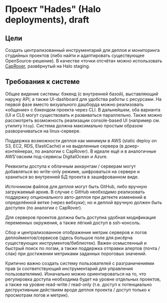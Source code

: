 # Проект "Hades" (Halo deployments), draft

## Цели

Создать централизованный инструментарий для деплоя и мониторинга студийных проектов (либо найти и адаптировать существующее OpenSource-решение). В качестве «точки отсчёта» можно использовать [CapRover](https://www.notion.so/halolab/Staging-deploy-with-CapRover-356a654b5d774a4ab0e8d9ee343fdbb3), развёрнутый на Halo staging.

## Требования к системе

Общее видение системы: бэкенд (с внутренней базой), выставляющий наружу API; а также UI-dashboard для удобства работы с ресурсами. На первой фазе вместо визуального дашборда можно реализовать «общение» с бэкендом проекта через CLI. В дальнейшем, оба варианта (UI и CLI) могут существовать и развиваться параллельно. Также можно рассмотреть возможность реализации console-based UI (например см. утилиту `htop`). Система должна максимально простым образом разворачиваться на linux-сервере.

Поддержка возможности деплоя как минимум в AWS (static deploy on S3, EC2, RDS, ElastiCache) и на выделенные сервера (в докер-контейнерах, по аналогии с CapRover). В идеале ещё и в аналогичные AWS'овским под-сервисы DigitalOcean и Azure.

Реквизиты доступа к облачным аккаунтам / серверам могут добавляться во write-only режиме, шифроваться на сервере и храниться во внутренней БД проекта в зашифрованном виде.

Источником файлов для деплоя могут быть GitHub, либо вручную загружаемый архив. В случае с GitHub необходимо реализовать поддержку опционального авто-деплоя при детекте изменений в определённой ветке (через вебхуки); но и деплой вручную должен быть доступен (по аналогии с CapRover).

Для серверов проектов должна быть доступна удобная модификация переменных окружения, а также лёгкий доступ в ssh-консоль.

Сбор и централизованное отображение метрик серверов и логов деплойментов/сервисов (здесь большое поле для рисёрча существующих инструментов/библиотек). Важен осмысленный и быстрый поиск по логам, а также поддержка отправки алертов (почта / слак) при достижении метриками заданных пороговых значений.

Критично важно создать систему пользователей с разграничениями прав (и соответствующий инструментарий для управления пользователями). Изначально можно ориентироваться на то, что регулировка доступа необходима будет на уровне отдельных проектов, а также на уровне read-write / read-only (т.е. доступ к потенциально деструктивным действиям вроде деплоя проекта / доступ только к просмотрам логов и метрик).
